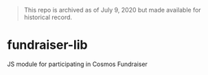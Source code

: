 > This repo is archived as of July 9, 2020 but made available for historical record.

# fundraiser-lib
JS module for participating in Cosmos Fundraiser

